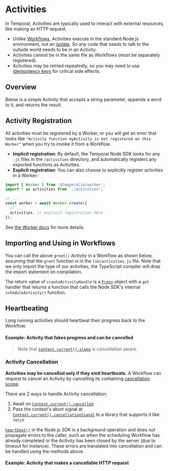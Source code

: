 # Activities

In Temporal, Activities are typically used to interact with external resources, like making an HTTP request.

- Unlike [Workflows](/docs/node/determinism), Activities execute in the standard Node.js environment, not an [isolate](https://www.npmjs.com/package/isolated-vm). So any code that needs to talk to the outside world needs to be in an Activity.
- Activities cannot be in the same file as Workflows (must be separately registered).
- Activities may be retried repeatedly, so you may need to use [idempotency keys](https://stripe.com/blog/idempotency) for critical side effects.

## Overview

Below is a simple Activity that accepts a string parameter, appends a word to it, and returns the result.

<!--SNIPSTART nodejs-hello-activity {"enable_source_link": false}-->
<!--SNIPEND-->

## Activity Registration

All activities must be registered by a Worker, or you will get an error that looks like `"Activity function myActivity is not registered on this Worker"` when you try to invoke it from a Workflow.


- **Implicit registration**: By default, the Temporal Node SDK looks for any `.js` files in the `/activities` directory, and automatically registers any exported functions as Activities.
- **Explicit registration**: You can also choose to explicitly register activities in a Worker:

```ts
import { Worker } from '@temporalio/worker';
import * as activities from './activities';

// ...
const worker = await Worker.create({
  // ...
  activities, // explicit registration here
});
```

See [the Worker docs](/docs/node/workers) for more details.

## Importing and Using in Workflows

You can call the above `greet()` Activity in a Workflow as shown below, assuming that the `greet` function is in the `lib/activities.js` file.
Note that we only import the type of our activities, the TypeScript compiler will drop the import statement on compilation.

<!--SNIPSTART nodejs-hello-workflow {"enable_source_link": false}-->
<!--SNIPEND-->

The return value of `createActivityHandle` is a [`Proxy`](https://developer.mozilla.org/en-US/docs/Web/JavaScript/Reference/Global_Objects/Proxy) object
with a `get` handler that returns a function that calls the Node SDK's internal `scheduleActivity()` function.

## Heartbeating

Long running activities should heartbeat their progress back to the Workflow.

#### Example: Activity that fakes progress and can be cancelled

> Note that [`Context.current().sleep`](https://nodejs.temporal.io/api/classes/activity.context#sleep) is cancellation aware.

<!--SNIPSTART nodejs-activity-fake-progress-->
<!--SNIPEND-->

### Activity Cancellation

**Activities may be cancelled only if they emit heartbeats.**
A Workflow can request to cancel an Activity by cancelling its containing [cancellation scope](/docs/node/cancellation-scopes).

There are 2 ways to handle Activity cancellation:

1. Await on [`Context.current().cancelled`](https://nodejs.temporal.io/api/classes/activity.context#cancelled)
1. Pass the context's abort signal at [`Context.current().cancellationSignal`](https://nodejs.temporal.io/api/classes/activity.context#cancelled) to a library that supports it like `fetch`

[`heartbeat()`](https://nodejs.temporal.io/api/classes/activity.context/#heartbeat) in the Node.js SDK is a background operation and does not propagate errors to the caller, such as when the scheduling Workflow has already completed or the Activity has been closed by the server (due to timeout for instance). These errors are translated into cancellation and can be handled using the methods above.

#### Example: Activity that makes a cancellable HTTP request

<!--SNIPSTART nodejs-activity-cancellable-fetch-->
<!--SNIPEND-->
